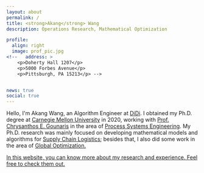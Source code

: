 ```yaml
---
layout: about
permalink: /
title: <strong>Akang</strong> Wang
description: Operations Research, Mathematical Optimization

profile:
  align: right
  image: prof_pic.jpg
<!--   address: >
    <p>Doherty Hall 1207</p>
    <p>5000 Forbes Avenue</p>
    <p>Pittsburgh, PA 15213</p> -->


news: true
social: true
---
```


Hello, I'm Akang Wang, an Algorithm Engineer at <a href="https://www.didiglobal.com/" target="_blank">DiDi</a>.
I obtained my Ph.D. degree at <a href="http://www.cmu.edu/" target="_blank">Carnegie Mellon University</a> in 2020, working with <a href="https://www.cheme.engineering.cmu.edu/directory/bios/gounaris-chrysanthos.html" target="_blank">Prof. Chrysanthos E. Gounaris</a> in the area of <a href="https://www.cheme.engineering.cmu.edu/research/process-systems.html" target="_blank">Process Systems Engineering</a>. 
My Ph.D. research was mainly focused on developing mathematical models and algorithms for <a href="https://en.wikipedia.org/wiki/Supply_chain" target="_blank">Supply Chain Logistics</a>; 
besides that, I also did some work in the area of <a href="http://mathworld.wolfram.com/GlobalOptimization.html" target="_blank">Global Optimization. 

In this website, you can know more about my research and experience. 
Feel free to check them out. 